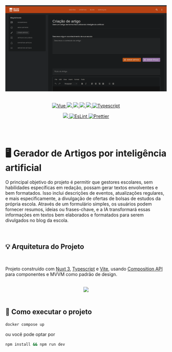 <img src="./docs/assets/banner.png" />

<br/>
<br/>

<p align="center">
  <a href="https://vuejs.org/">
    <img alt="Vue" src="https://img.shields.io/badge/Vue.js-35495E?style=for-the-badge&logo=vue.js&logoColor=4FC08D">
  </a>
  
  <a href="https://vitejs.dev/">
    <img src="https://img.shields.io/static/v1?style=for-the-badge&message=Vite&color=646CFF&logo=Vite&logoColor=FFFFFF&label=">
  </a>
  
  <a href="https://pinia.vuejs.org/">
    <img src="https://img.shields.io/static/v1?style=for-the-badge&message=Pinia&color=FFD450&logo=Pinia&logoColor=white&label=">
  </a>
  
  <a href="https://zilla.pages.dev/?path=/story/docs-getting-started-engineering-quick-start--page">
    <img src="https://img.shields.io/static/v1?style=for-the-badge&message=Zilla&color=3CBB60&logo=Zilla&logoColor=white&label=">
  </a>
  
  <a href="https://vitest.dev/">
  <img src="https://img.shields.io/static/v1?style=for-the-badge&message=Vitest&color=6E9F18&logo=Vitest&logoColor=FFFFFF&label=">
  </a>
  
  <a href="https://www.typescriptlang.org/">
    <img alt="Typescript" src="https://img.shields.io/badge/TypeScript-007ACC?style=for-the-badge&logo=typescript&logoColor=white">
  </a>
</p>

<p align="center">
  <a href="https://testing-library.com/">
    <img src="https://img.shields.io/static/v1?style=for-the-badge&message=TestingLibrary&color=EA3938&logo=TestingLibrary&logoColor=white&label=">
  </a>
  
  <a href="https://eslint.org/">
    <img alt="EsLint" src="https://img.shields.io/badge/eslint-3A33D1?style=for-the-badge&logo=eslint&logoColor=white">
  </a>
  <a href="https://prettier.io/docs/en/options.html">
    <img alt="Prettier" src="https://img.shields.io/badge/prettier-1A2C34?style=for-the-badge&logo=prettier&logoColor=F7BA3E">
  </a>
</p>

<br/>
<br/>

# 🖥 Gerador de Artigos por inteligência artificial

O principal objetivo do projeto é permitir que gestores escolares, sem habilidades específicas em redação, possam gerar textos envolventes e bem formatados. Isso inclui descrições de eventos, atualizações regulares, e mais especificamente, a divulgação de ofertas de bolsas de estudos da própria escola. Através de um formulário simples, os usuários podem fornecer resumos, ideias ou frases-chave, e a IA transformará essas informações em textos bem elaborados e formatados para serem divulgados no blog da escola.

<br/>

## 💡 Arquitetura do Projeto

<br/>

Projeto construído com [Nuxt 3](https://nuxt3.org/), [Typescript](https://www.typescriptlang.org/) e [Vite](https://vitejs.dev/config/), usando [Composition API](https://vuejs.org/guide/extras/composition-api-faq.html) para componentes e MVVM como padrão de design.

<br/>

<div align="center">
  <img src="./docs/assets/project_structure.png" all="Estrutura do Projeto">
</div>

<br/>

## 🚀 Como executar o projeto

```sh
docker compose up
```

ou você pode optar por

```sh
npm install && npm run dev
```

